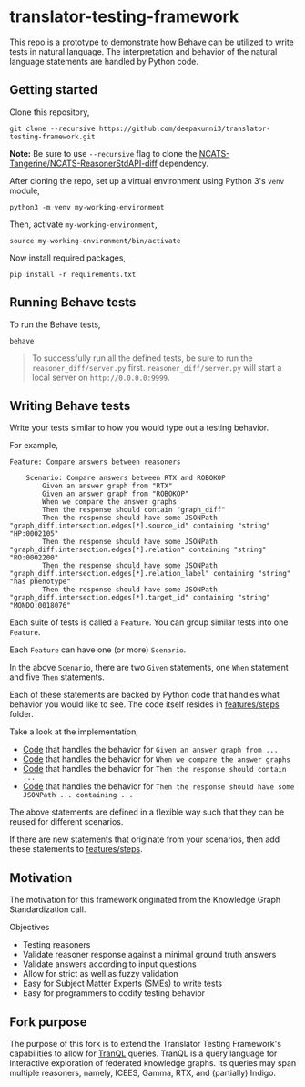 # translator-testing-framework

This repo is a prototype to demonstrate how [Behave](https://behave.readthedocs.io/en/latest/) can be utilized to write tests in natural language. The interpretation and behavior of the natural language statements are handled by Python code.

## Getting started

Clone this repository,
```
git clone --recursive https://github.com/deepakunni3/translator-testing-framework.git
```

**Note:** Be sure to use `--recursive` flag to clone the [NCATS-Tangerine/NCATS-ReasonerStdAPI-diff](https://github.com/NCATS-Tangerine/NCATS-ReasonerStdAPI-diff) dependency.

After cloning the repo, set up a virtual environment using Python 3's `venv` module,
```
python3 -m venv my-working-environment
```

Then, activate `my-working-environment`,
```
source my-working-environment/bin/activate
```

Now install required packages,
```
pip install -r requirements.txt
```


## Running Behave tests

To run the Behave tests,
```
behave
```

> To successfully run all the defined tests, be sure to run the `reasoner_diff/server.py` first.
> `reasoner_diff/server.py` will start a local server on `http://0.0.0.0:9999`.


## Writing Behave tests

Write your tests similar to how you would type out a testing behavior.

For example,
```
Feature: Compare answers between reasoners

    Scenario: Compare answers between RTX and ROBOKOP
        Given an answer graph from "RTX"
        Given an answer graph from "ROBOKOP"
        When we compare the answer graphs
        Then the response should contain "graph_diff"
        Then the response should have some JSONPath "graph_diff.intersection.edges[*].source_id" containing "string" "HP:0002105"
        Then the response should have some JSONPath "graph_diff.intersection.edges[*].relation" containing "string" "RO:0002200"
        Then the response should have some JSONPath "graph_diff.intersection.edges[*].relation_label" containing "string" "has phenotype"
        Then the response should have some JSONPath "graph_diff.intersection.edges[*].target_id" containing "string" "MONDO:0018076"

```

Each suite of tests is called a `Feature`. You can group similar tests into one `Feature`.

Each `Feature` can have one (or more) `Scenario`.

In the above `Scenario`, there are two `Given` statements, one `When` statement and five `Then` statements.

Each of these statements are backed by Python code that handles what behavior you would like to see. The code itself resides in [features/steps](https://github.com/deepakunni3/translator-testing-framework/tree/master/features/steps) folder.

Take a look at the implementation,
- [Code](https://github.com/deepakunni3/translator-testing-framework/blob/dfb8183b1cf106ab415acc923d8466b262493a00/features/steps/steps.py#L33) that handles the behavior for `Given an answer graph from ...`
- [Code](https://github.com/deepakunni3/translator-testing-framework/blob/dfb8183b1cf106ab415acc923d8466b262493a00/features/steps/steps.py#L81) that handles the behavior for `When we compare the answer graphs`
- [Code](https://github.com/deepakunni3/translator-testing-framework/blob/dfb8183b1cf106ab415acc923d8466b262493a00/features/steps/steps.py#L106) that handles the behavior for `Then the response should contain ...`
- [Code](https://github.com/deepakunni3/translator-testing-framework/blob/dfb8183b1cf106ab415acc923d8466b262493a00/features/steps/steps.py#L143) that handles the behavior for `Then the response should have some JSONPath ... containing ...`


The above statements are defined in a flexible way such that they can be reused for different scenarios.

If there are new statements that originate from your scenarios, then add these statements to [features/steps](https://github.com/deepakunni3/translator-testing-framework/tree/master/features/steps).

## Motivation

The motivation for this framework originated from the Knowledge Graph Standardization call.

Objectives
- Testing reasoners
- Validate reasoner response against a minimal ground truth answers
- Validate answers according to input questions
- Allow for strict as well as fuzzy validation
- Easy for Subject Matter Experts (SMEs) to write tests
- Easy for programmers to codify testing behavior

## Fork purpose

The purpose of this fork is to extend the Translator Testing Framework's capabilities to allow for [TranQL](https://github.com/NCATS-Tangerine/tranql) queries.
TranQL is a query language for interactive exploration of federated knowledge graphs. Its queries may span multiple reasoners, namely, ICEES, Gamma, RTX, and (partially) Indigo.

